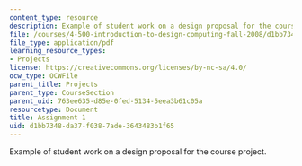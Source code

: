 ```yaml
---
content_type: resource
description: Example of student work on a design proposal for the course project.
file: /courses/4-500-introduction-to-design-computing-fall-2008/d1bb7348da37f0387ade3643483b1f65_assn1_4.pdf
file_type: application/pdf
learning_resource_types:
- Projects
license: https://creativecommons.org/licenses/by-nc-sa/4.0/
ocw_type: OCWFile
parent_title: Projects
parent_type: CourseSection
parent_uid: 763ee635-d85e-0fed-5134-5eea3b61c05a
resourcetype: Document
title: Assignment 1
uid: d1bb7348-da37-f038-7ade-3643483b1f65
---
```

Example of student work on a design proposal for the course project.